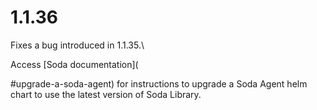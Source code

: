 # 1.1.36

Fixes a bug introduced in 1.1.35.\


Access \[Soda documentation]\(

\#upgrade-a-soda-agent) for instructions to upgrade a Soda Agent helm chart to use the latest version of Soda Library.

